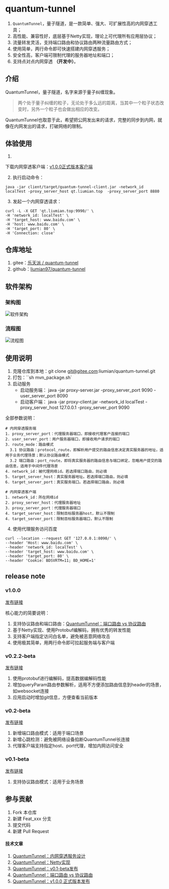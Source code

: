 # quantum-tunnel

1. `QuantumTunnel`，量子隧道，是一款简单、强大、可扩展性高的内网穿透工具；
2. 高性能、兼容性好，底层基于Netty实现，理论上可代理所有应用层协议；
3. 流量转发灵活，支持端口路由和协议路由两种流量路由方式；
4. 使用简单，两行命令即可快速搭建内网穿透服务；
5. 安全性高，客户端可限制代理的服务器地址和端口；
6. 支持点对点内网穿透 **（开发中）**。

## 介绍

QuantumTunnel，量子隧道，名字来源于量子纠缠现象。
> 两个处于量子纠缠的粒子，无论处于多么远的距离，当其中一个粒子状态改变时，另外一个粒子也会做出相应的改变。

QuantumTunnel也取意于此，希望把公网发出来的请求，完整的同步到内网，就像在内网发出的请求，打破网络的限制。

## 体验使用

1.

下载内网穿透客户端：[v1.0.0正式版本客户端](https://gitee.com/liumian/quantum-tunnel/attach_files/881457/download/quantum-tunnel-client.jar)

2. 执行启动命令：

```shell 
java -jar client/target/quantum-tunnel-client.jar -network_id localTest -proxy_server_host qt.liumian.top  -proxy_server_port 8880
```

3. 发起一个内网穿透请求：

```shell 
curl -L -X GET 'qt.liumian.top:9990/' \
-H 'network_id: localTest' \
-H 'target_host: www.baidu.com' \
-H 'host: www.baidu.com' \
-H 'target_port: 80' \
-H 'Connection: close'
```

## 仓库地址

1. gitee：[乐天派 / quantum-tunnel](https://gitee.com/liumian/quantum-tunnel)
2. github：[liumian97/quantum-tunnel](https://github.com/liumian97/quantum-tunnel)

## 软件架构

### 架构图

![软件架构](https://images.gitee.com/uploads/images/2021/1015/183025_5f640314_602197.png "屏幕截图.png")

### 流程图

![流程图](https://images.gitee.com/uploads/images/2021/1019/001318_3a3e6f11_602197.png "屏幕截图.png")

## 使用说明

1. 克隆仓库到本地：git clone git@gitee.com:liumian/quantum-tunnel.git
2. 打包：``sh mvn_package.sh`
3. 启动服务
    - 启动服务端： java -jar proxy-server.jar -proxy_server_port 9090 -user_server_port 8090
    - 启动客户端： java -jar proxy-client.jar -network_id localTest -proxy_server_host 127.0.0.1 -proxy_server_port
      9090

全部参数说明：

```shell
# 内网穿透服务端
1. proxy_server_port：代理服务器端口，即接收代理客户连接的端口
2. user_server_port：用户服务器端口，即接收用户请求的端口
3. route_mode：路由模式
  3.1 协议路由：protocol_route，即解析用户提交的路由信息决定真实服务器的地址，适用于业务代理场景；默认协议路由模式
  3.2 端口路由：port_route，即将真实服务器的路由信息与端口绑定，忽略用户提交的路由信息，适用于中间件代理场景
4. network_id：被代理网络id。若选择端口路由，则必填
5. target_server_host：真实服务器地址。若选择端口路由，则必填
6. target_server_port：真实服务端口。若选择端口路由，则必填

# 内网穿透客户端
1. network_id：所在网络id
2. proxy_server_host：代理服务器地址
3. proxy_server_port：代理服务器端口
4. target_server_host：限制目标服务器host，默认不限制
4. target_server_port：限制目标服务器端口，默认不限制 
```

4. 使用代理服务访问百度

```shell
curl --location --request GET '127.0.0.1:8090/' \
--header 'Host: www.baidu.com' \
--header 'network_id: localTest' \
--header 'target_host: www.baidu.com' \
--header 'target_port: 80' \
--header 'Cookie: BDSVRTM=11; BD_HOME=1'
```

## release note

### v1.0.0

[发布链接](https://gitee.com/liumian/quantum-tunnel/releases/v1.0.0)

核心能力的简要说明：

1. 支持协议路由和端口路由：[QuantumTunnel：端口路由 vs 协议路由](https://mp.weixin.qq.com/s/6Ru1dWzU3JjNClIRFJ1I4A)
2. 基于Netty实现、使用Protobuf编解码，拥有优秀的转发性能
3. 支持客户端指定访问白名单，避免被恶意网络攻击
4. 使用极其简单，用两行命令即可拉起服务端与客户端

### v0.2.2-beta

[发布链接](https://gitee.com/liumian/quantum-tunnel/releases/v0.2.2-beta)

1. 使用protobuf进行编解码，提高数据编解码性能
2. 增加queryParam路由参数解析，适用不方便添加路由信息到header的场景，如websocket连接
3. 应用启动时增加git信息，方便查看当前版本

### v0.2-beta

[发布链接](https://gitee.com/liumian/quantum-tunnel/releases/v0.2-beta)

1. 新增端口路由模式：适用于端口场景
2. 新增心跳检测：避免被网络设备掐断QuantumTunnel长连接
3. 代理客户端支持指定host、port代理，增加内网访问安全

### v0.1-beta

[发布链接](https://gitee.com/liumian/quantum-tunnel/releases/v0.1-beta)

1. 支持协议路由模式：适用于业务场景

## 参与贡献

1. Fork 本仓库
2. 新建 Feat_xxx 分支
3. 提交代码
4. 新建 Pull Request

#### 技术文章

1. [QuantumTunnel：内网穿透服务设计](https://mp.weixin.qq.com/s/7t5n_nI7CZ3VhownRhCsrg)
2. [QuantumTunnel：Netty实现](https://mp.weixin.qq.com/s/3N_c6IR--e85kmt0tjHSvw)
3. [QuantumTunnel：v0.1-beta发布](https://mp.weixin.qq.com/s/9GRyeFTZ_jdwXAtktSc9Uw)
4. [QuantumTunnel：端口路由 vs 协议路由](https://mp.weixin.qq.com/s/6Ru1dWzU3JjNClIRFJ1I4A)
5. [QuantumTunnel：v1.0.0 正式版本发布](https://mp.weixin.qq.com/s/ge6aqAP7_s2cG5siaJ29XQ)

